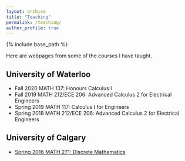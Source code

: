 ```yaml
---
layout: archive
title: "Teaching"
permalink: /teaching/
author_profile: true
---
```


{% include base_path %}

Here are webpages from some of the courses I have taught.

## University of Waterloo
  - Fall 2020 MATH 137: Honours Calculus I
  - Fall 2019 MATH 212/ECE 206: Advanced Calculus 2 for Electrical Engineers
  - Spring 2019 MATH 117: Calculus I for Engineers
  - Spring 2018 MATH 212/ECE 206: Advanced Calculus 2 for Electrical Engineers


## University of Calgary
  - [Spring 2016 MATH 271: Discrete Mathematics](271/)
